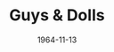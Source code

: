 ---
title: Guys & Dolls
date: 1964-11-13
opening_date: 1964-11-13
closing_date: 1964-11-21
layout: productions
playbill:
Theatre: Theatre Jacksonville
Venue: Little Theatre
cast:
- Nicely-Nicely Johnson: Bernard Katz
- Benny Southstreet: Jerry Allen
- Rusty Charlie: Howard Staats
- Sarah Brown: Nita James
- Arvide Abernathy: Charles Brock
- Agatha: Eula Walters
- Calvin: Gene Moore
- Martha: Georgie Ann Burgess
- Harry the Horse: Bill Milton
- Lt. Brannigan: Roby Robson
- Nathan Detroit: Marshall Grauer
- Miss Adelaide: Gayle Swymer
- Sky Masterson: Peter Kingston
- Joey Biltmore: Malcolm Korner
- Mimi: Donna Fryberg
- General Matilda B. Cartwright: Doris Thornhill
- Big Jule: Sid Backer
- Drunk: Al Koebrich
- Waiter: Jerry Bolton
- San Juan Waiter: William Scott
- Master of Ceremonies: Frank Spolar
- Street Walker:
  - Terry McIntyre
  - Bambi Bowen
- Guy:
  - William Scott
  - Tim McManus
  - Jerry Bolton
  - Frank Spolar
  - Al Koebrich
  - Jack Silverman
  - Billy Silverman
  - F. J. Carlucci
- Doll:
  - Becky Abersold
  - Carlisle Abersold
  - Anne Perez
  - Dorian Dykes
  - Sandy Barnert
  - Donna Fryberg
  - Dayle Tinder
  - Robin Yancey
  - Annette Grauer
  - Judy Pryor
- Lead Dancer:
  - Frank Spolar
  - Elizabeth Sulik
  - Dayle Tinder
  - Billy Silverman
crew:
- Director: George Ballis
- Production Designer: Larry Riddle
- Costume Designer: Walter Sargent
- Choreographer: Elizabeth Sulik
- Musical Director: Rosalind MacEnulty
- Stage Manager:
  - Thelma Baker
  - Malcolm Korner
- Lighting:
  - Peggy Miller
  - Terry McIntyre
  - Ellen Black
- Costumes:
  - Ruth Coleman
  - Louise McDermot
  - Jean Lucas
  - Marguerite Ellingham
  - Liz Collins
- Make-up:
  - Annette Grauer
  - Beverly Fink
  - Gertrude Moller
  - Bill Gibbs
  - Marshall Grauer
  - Roger Smith
  - Doris Thornhill
- Properties:
  - Terry McIntyre
  - Gladys Dale
  - Judy Pryor
  - Eula Walters
  - Georgie Ann Burgess
  - Carolyn Lieder
  - Esther Barnes
  - Olivia Rusinek
  - Susan Wells
- Set Crew:
  - Dixie Cohen
  - Al Koebrich
  - Gladys Dale
  - Sid Backer
  - Marshall Nazworth
  - Gladys Witten
  - Betty Bell
  - Bob Agnew
  - Gwyda Agnew
  - Ellen Black
  - Dottie Wells
  - Peggy Miller
  - Sue Owens
  - Matt Dillon
  - Betty Mack
  - Abbey Fink
- Program Cover: Richard Lyons
understudies:
orchestra:
- Instrumental Ensemble:
  - Roger Merriam
  - Randy Bassett
  - Donald Carlson
  - Les Wing
  - Durwood Rountree
  - Cindy Murphy
  - Jimmy Gutteridge
  - Bill Price
---